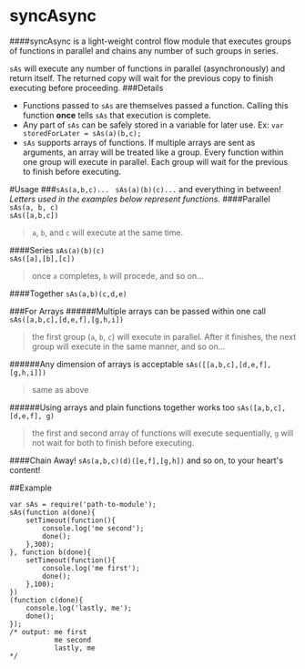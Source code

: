 syncAsync
=========

####syncAsync is a light-weight control flow module that executes groups of functions in parallel and chains any number of such groups in series.

`sAs` will execute any number of functions in parallel (asynchronously) and return itself. The returned copy will wait for the previous copy to finish executing before proceeding.
###Details
* Functions passed to `sAs` are themselves passed a function. Calling this function **once** tells `sAs` that execution is complete.
* Any part of `sAs` can be safely stored in a variable for later use. Ex: `var storedForLater = sAs(a)(b,c);`
* `sAs` supports arrays of functions. If multiple arrays are sent as arguments, an array will be treated like a group. Every function within one group will execute in parallel. Each group will wait for the previous to finish before executing.

#Usage
###`sAs(a,b,c)...` ` sAs(a)(b)(c)...` and everything in between!
*Letters used in the examples below represent functions.*
####Parallel
`sAs(a, b, c)`  
`sAs([a,b,c])`
> `a`, `b`, and `c` will execute at the same time.

####Series
`sAs(a)(b)(c)`  
`sAs([a],[b],[c])`
> once `a` completes, `b` will procede, and so on...  

####Together
`sAs(a,b)(c,d,e)`

###For Arrays
######Multiple arrays can be passed within one call
`sAs([a,b,c],[d,e,f],[g,h,i])`  
> the first group (`a`, `b`, `c`) will execute in parallel. After it finishes, the next group will execute in the same manner, and so on...

######Any dimension of arrays is acceptable
`sAs([[a,b,c],[d,e,f],[g,h,i]])`  
> same as above

######Using arrays and plain functions together works too
`sAs([a,b,c],[d,e,f], g)`  
> the first and second array of functions will execute sequentially, `g` will not wait for both to finish before executing.

####Chain Away!
`sAs(a,b,c)(d)([e,f],[g,h])` and so on, to your heart's content!

##Example

    var sAs = require('path-to-module');
    sAs(function a(done){
        setTimeout(function(){
            console.log('me second');
            done();
        },300);
    }, function b(done){
        setTimeout(function(){
            console.log('me first');
            done();
        },100);
    })
    (function c(done){
        console.log('lastly, me');
        done();
    });
    /* output: me first
               me second
               lastly, me
    */
